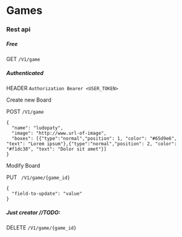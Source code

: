 # Games

### Rest api

##### Free 

GET  ```/V1/game```
     
##### Authenticated

HEADER ``` Authorization Bearer <USER_TOKEN> ```

Create new Board
     
POST  ```/V1/game ```

```
{
  "name": "ludopaty",
  "image": "http://www.url-of-image",
  "boxes": [{"type":"normal","position": 1, "color": "#65d9e6", "text": "Lorem ipsum"},{"type":"normal","position": 2, "color": "#f1dc38", "text": "Dolor sit amet"}]
}
```

Modify Board

PUT ``` /V1/game/{game_id}```
     
```
{
  "field-to-update": "value"
}
```   

##### Just creator //TODO: 

DELETE ```/V1/game/{game_id} ```
     
 
